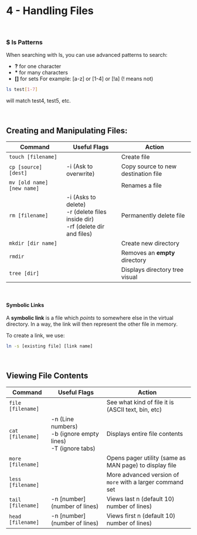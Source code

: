 # 4 - Handling Files

<br>

### $ ls Patterns

When searching with ls, you can use advanced patterns to search:

- **?** for one character
- **\*** for many characters
- **[]** for sets
  For example: [a-z] or [1-4] or [!a] (! means not)
  
```bash
ls test[1-7]
```
will match test4, test5, etc.
  
<br>

## Creating and Manipulating Files:

|  Command | Useful Flags | Action |
|---|---|---|
| `touch [filename]` | |Create file |
| `cp [source] [dest]`| -i (Ask to overwrite) | Copy source to new destination file |
| `mv [old name] [new name]`| | Renames a file |
| `rm [filename]`| -i (Asks to delete)  <br> -r (delete files inside dir) <br> -rf (delete dir and files)| Permanently delete file |
| `mkdir [dir name]` | | Create new directory |
| `rmdir` | | Removes an **empty** directory |
| `tree [dir]`| | Displays directory tree visual |

<br>

#### Symbolic Links

A **symbolic link** is a file which *points* to somewhere else in the virtual directory. In a way, the link will then represent the other file in memory.

To create a link, we use:
```bash
ln -s [existing file] [link name]
```

<br>

## Viewing File Contents

|  Command | Useful Flags | Action |
|---|---|---|
| `file [filename]` | | See what kind of file it is (ASCII text, bin, etc) |
| `cat [filename]` | -n (Line numbers) <br> -b (ignore empty lines) <br> -T (ignore tabs) | Displays entire file contents |
| `more [filename]` | | Opens pager utility (same as MAN page) to display file |
| `less [filename]` | | More advanced version of `more` with a larger command set | 
| `tail [filename]` | -n [number] (number of lines) | Views last n (default 10) number of lines) |
| `head [filename]` | -n [number] (number of lines) | Views first n (default 10) number of lines) |